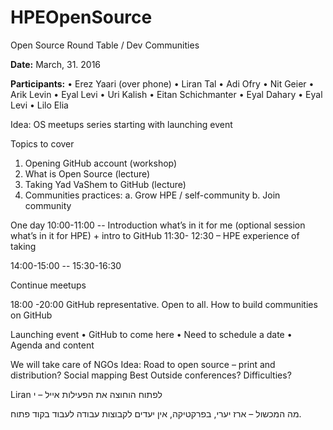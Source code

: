 # HPEOpenSource

Open Source Round Table / Dev Communities

**Date:** March, 31. 2016

**Participants:**
•	Erez Yaari (over phone)
•	Liran Tal
•	Adi Ofry
•	Nit Geier
•	Arik Levin
•	Eyal Levi
•	Uri Kalish
•	Eitan Schichmanter
•	Eyal Dahary
•	Eyal Levi
•	Lilo Elia

Idea: OS meetups series starting with launching event

Topics to cover 
1.	Opening GitHub account (workshop)
2.	What is Open Source (lecture)
3.	Taking Yad VaShem to GitHub (lecture)
4.	Communities practices:
a.	Grow HPE / self-community
b.	Join community

One day
10:00-11:00 -- Introduction what’s in it for me (optional session what’s in it for HPE) + intro to GitHub
11:30- 12:30 – HPE experience of taking 

14:00-15:00 -- 
15:30-16:30

Continue meetups

18:00 -20:00 GitHub representative. Open to all. How to build communities on GitHub



Launching event
•	GitHub to come here
•	Need to schedule a date
•	Agenda and content

We will take care of NGOs
Idea: Road to open source – print and distribution?
Social mapping
Best 
Outside conferences?
Difficulties?


Liran לפתוח הוחוצה את הפעילות 
אייל – י

מה המכשול – ארז יערי, בפרקטיקה, אין יעדים לקבוצות עבודה לעבוד בקוד פתוח.




